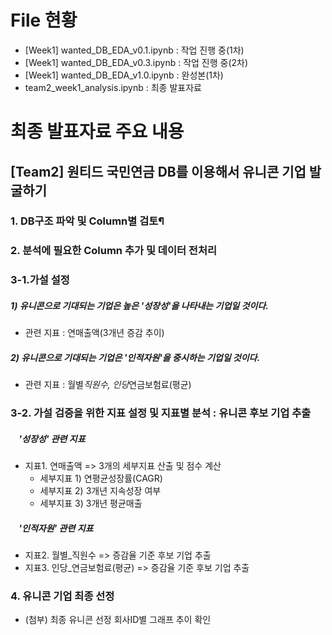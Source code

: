 # File 현황

- [Week1] wanted_DB_EDA_v0.1.ipynb : 작업 진행 중(1차)
- [Week1] wanted_DB_EDA_v0.3.ipynb : 작업 진행 중(2차)
- [Week1] wanted_DB_EDA_v1.0.ipynb : 완성본(1차)
- team2_week1_analysis.ipynb : 최종 발표자료

# 최종 발표자료 주요 내용

## [Team2] 원티드 국민연금 DB를 이용해서 유니콘 기업 발굴하기

### 1. DB구조 파악 및 Column별 검토¶

### 2. 분석에 필요한 Column 추가 및 데이터 전처리

### 3-1.가설 설정

##### 1) 유니콘으로 기대되는 기업은 높은 '성장성'을 나타내는 기업일 것이다.

- 관련 지표 : 연매출액(3개년 증감 추이)

##### 2) 유니콘으로 기대되는 기업은 '인적자원'을 중시하는 기업일 것이다.

- 관련 지표 : 월별*직원수, 인당*연금보험료(평균)

### 3-2. 가설 검증을 위한 지표 설정 및 지표별 분석 : 유니콘 후보 기업 추출

##### &nbsp;&nbsp;&nbsp; '성장성' 관련 지표

- 지표1. 연매출액 => 3개의 세부지표 산출 및 점수 계산
  - 세부지표 1) 연평균성장률(CAGR)
  - 세부지표 2) 3개년 지속성장 여부
  - 세부지표 3) 3개년 평균매출

##### &nbsp;&nbsp;&nbsp; '인적자원' 관련 지표

- 지표2. 월별\_직원수 => 증감율 기준 후보 기업 추출
- 지표3. 인당\_연금보험료(평균) => 증감율 기준 후보 기업 추출

### 4. 유니콘 기업 최종 선정

- (첨부) 최종 유니콘 선정 회사ID별 그래프 추이 확인
